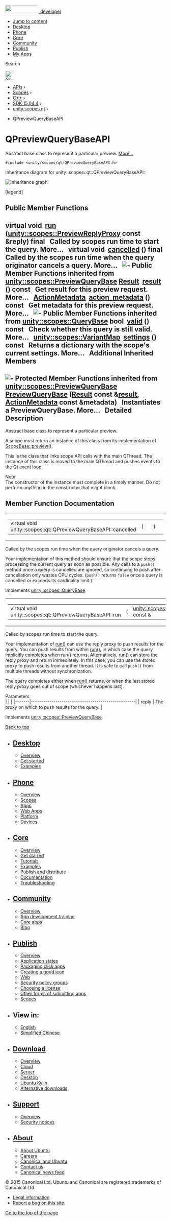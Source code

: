 <a href="https://developer.ubuntu.com/" class="logo-ubuntu"><img src="https://developer.ubuntu.com/assets/sites/ubuntu/latest/u/img/logos/logo-ubuntu-orange.svg" width="106" height="25" /> <span>developer</span></a>

-   [Jump to content](index.html#main-content)
-   [Desktop](https://developer.ubuntu.com/en/desktop/)
-   [Phone](https://developer.ubuntu.com/en/phone/)
-   [Core](https://developer.ubuntu.com/core)
-   [Community](https://developer.ubuntu.com/en/community/)
-   [Publish](https://developer.ubuntu.com/en/publish/)
-   [My Apps](https://myapps.developer.ubuntu.com/)

Search

<img src="https://developer.ubuntu.com/assets/sites/ubuntu/latest/u/img/search-white.svg" alt="Search" height="28" />

-   [APIs](../../../../index.html) ›
-   [Scopes](../../../index.html) ›
-   [C++](../../index.html) ›
-   [SDK 15.04.4](../index.html) ›
-   [unity.scopes.qt](../unity.scopes.qt/index.html) ›

<!-- -->

-   QPreviewQueryBaseAPI

QPreviewQueryBaseAPI
====================

Abstract base class to represent a particular preview. [More...](index.html#details)

`#include <unity/scopes/qt/QPreviewQueryBaseAPI.h>`

Inheritance diagram for unity::scopes::qt::QPreviewQueryBaseAPI:

![Inheritance graph](https://developer.ubuntu.com/static/devportal_uploaded/0e5dd160-8a8d-4147-8c3c-f088bfc5e978-api/scopes/cpp/sdk-15.04.4/unity.scopes.qt.QPreviewQueryBaseAPI/classunity_1_1scopes_1_1qt_1_1_q_preview_query_base_a_p_i__inherit__graph.png)

<span class="legend">\[legend\]</span>

<span id="pub-methods"></span> Public Member Functions
------------------------------------------------------

virtual void 
<a href="index.html#ab9aea9df41977a7d999967e525b3b3cf" class="el">run</a> (<a href="../unity.scopes/index.html#a7b46ef0e880da4c75314fe60bdd55754" class="el">unity::scopes::PreviewReplyProxy</a> const &reply) final
 
Called by scopes run time to start the query. More...
 
virtual void 
<a href="index.html#ac68c5e63e55f818a31a358c8f87ccdeb" class="el">cancelled</a> () final
 
Called by the scopes run time when the query originator cancels a query. More...
 
![-](https://developer.ubuntu.com/static/devportal_uploaded/b33e8eff-636a-4a1e-ba0b-9b08bbee5724-api/scopes/cpp/sdk-15.04.4/unity.scopes.qt.QPreviewQueryBaseAPI/closed.png) Public Member Functions inherited from <a href="../unity.scopes.PreviewQueryBase/index.html" class="el">unity::scopes::PreviewQueryBase</a>
<a href="../unity.scopes.Result/index.html" class="el">Result</a> 
<a href="../unity.scopes.PreviewQueryBase/index.html#af6887f9d12ffb69c94b2ddab8c1f99ba" class="el">result</a> () const
 
Get result for this preview request. More...
 
<a href="../unity.scopes.ActionMetadata/index.html" class="el">ActionMetadata</a> 
<a href="../unity.scopes.PreviewQueryBase/index.html#a40f82d521b7c31a3b29f4c1143242d62" class="el">action_metadata</a> () const
 
Get metadata for this preview request. More...
 
![-](https://developer.ubuntu.com/static/devportal_uploaded/4f910fb8-f06c-4545-aa34-79cfc331adff-api/scopes/cpp/sdk-15.04.4/unity.scopes.qt.QPreviewQueryBaseAPI/closed.png) Public Member Functions inherited from <a href="../unity.scopes.QueryBase/index.html" class="el">unity::scopes::QueryBase</a>
bool 
<a href="../unity.scopes.QueryBase/index.html#a095e61eabe2042eeea5c4df1a444d7d4" class="el">valid</a> () const
 
Check whether this query is still valid. More...
 
<a href="../unity.scopes/index.html#ad5d8ccfa11a327fca6f3e4cee11f4c10" class="el">unity::scopes::VariantMap</a> 
<a href="../unity.scopes.QueryBase/index.html#ab6a25ba587387a7f490b8b5a081e9ed6" class="el">settings</a> () const
 
Returns a dictionary with the scope's current settings. More...
 
<span id="inherited"></span> Additional Inherited Members
---------------------------------------------------------

![-](https://developer.ubuntu.com/static/devportal_uploaded/f350b8e3-7bc4-48a5-82fe-01fe90d3473b-api/scopes/cpp/sdk-15.04.4/unity.scopes.qt.QPreviewQueryBaseAPI/closed.png) Protected Member Functions inherited from <a href="../unity.scopes.PreviewQueryBase/index.html" class="el">unity::scopes::PreviewQueryBase</a>
 
<a href="../unity.scopes.PreviewQueryBase/index.html#acb87c2d6c81760696d75e9f0a378d6e7" class="el">PreviewQueryBase</a> (<a href="../unity.scopes.Result/index.html" class="el">Result</a> const &<a href="../unity.scopes.PreviewQueryBase/index.html#af6887f9d12ffb69c94b2ddab8c1f99ba" class="el">result</a>, <a href="../unity.scopes.ActionMetadata/index.html" class="el">ActionMetadata</a> const &metadata)
 
Instantiates a PreviewQueryBase. More...
 
<span id="details"></span>
Detailed Description
--------------------

Abstract base class to represent a particular preview.

A scope must return an instance of this class from its implementation of <a href="../unity.scopes.ScopeBase/index.html#a154b9b4cfc0f40572cfec60dd819396f" class="el" title="Invoked when a scope is requested to create a preview for a particular result. ">ScopeBase::preview()</a>.

This is the class that links scope API calls with the main QThread. The instance of this class is moved to the main QThread and pushes events to the Qt event loop.

Note  
The constructor of the instance must complete in a timely manner. Do not perform anything in the constructor that might block.

Member Function Documentation
-----------------------------

<span id="ac68c5e63e55f818a31a358c8f87ccdeb" class="anchor"></span>
<table>
<colgroup>
<col width="50%" />
<col width="50%" />
</colgroup>
<tbody>
<tr class="odd">
<td><table>
<tbody>
<tr class="odd">
<td>virtual void unity::scopes::qt::QPreviewQueryBaseAPI::cancelled</td>
<td>(</td>
<td></td>
<td>)</td>
<td></td>
</tr>
</tbody>
</table></td>
<td><span class="mlabels"><span class="mlabel">final</span><span class="mlabel">virtual</span></span></td>
</tr>
</tbody>
</table>

Called by the scopes run time when the query originator cancels a query.

Your implementation of this method should ensure that the scope stops processing the current query as soon as possible. Any calls to a `push()` method once a query is cancelled are ignored, so continuing to push after cancellation only wastes CPU cycles. (`push()` returns `false` once a query is cancelled or exceeds its cardinality limit.)

Implements <a href="../unity.scopes.QueryBase/index.html#a596b19dbfd6efe96b834be75a9b64c68" class="el">unity::scopes::QueryBase</a>.

<span id="ab9aea9df41977a7d999967e525b3b3cf" class="anchor"></span>
<table>
<colgroup>
<col width="50%" />
<col width="50%" />
</colgroup>
<tbody>
<tr class="odd">
<td><table>
<tbody>
<tr class="odd">
<td>virtual void unity::scopes::qt::QPreviewQueryBaseAPI::run</td>
<td>(</td>
<td><a href="../unity.scopes/index.html#a7b46ef0e880da4c75314fe60bdd55754" class="el">unity::scopes::PreviewReplyProxy</a> const &amp; </td>
<td><em>reply</em></td>
<td>)</td>
<td></td>
</tr>
</tbody>
</table></td>
<td><span class="mlabels"><span class="mlabel">final</span><span class="mlabel">virtual</span></span></td>
</tr>
</tbody>
</table>

Called by scopes run time to start the query.

Your implementation of <a href="index.html#ab9aea9df41977a7d999967e525b3b3cf" class="el" title="Called by scopes run time to start the query. ">run()</a> can use the reply proxy to push results for the query. You can push results from within <a href="index.html#ab9aea9df41977a7d999967e525b3b3cf" class="el" title="Called by scopes run time to start the query. ">run()</a>, in which case the query implicitly completes when <a href="index.html#ab9aea9df41977a7d999967e525b3b3cf" class="el" title="Called by scopes run time to start the query. ">run()</a> returns. Alternatively, <a href="index.html#ab9aea9df41977a7d999967e525b3b3cf" class="el" title="Called by scopes run time to start the query. ">run()</a> can store the reply proxy and return immediately. In this case, you can use the stored proxy to push results from another thread. It is safe to call `push()` from multiple threads without synchronization.

The query completes either when <a href="index.html#ab9aea9df41977a7d999967e525b3b3cf" class="el" title="Called by scopes run time to start the query. ">run()</a> returns, or when the last stored reply proxy goes out of scope (whichever happens last).

Parameters  
|       |                                                   |
|-------|---------------------------------------------------|
| reply | The proxy on which to push results for the query. |

Implements <a href="../unity.scopes.PreviewQueryBase/index.html#a81b89daf29cd1ada55286f2a3a871347" class="el">unity::scopes::PreviewQueryBase</a>.

[Back to top](index.html#)

-   [Desktop](https://developer.ubuntu.com/en/desktop/)
    ---------------------------------------------------

    -   [Overview](https://developer.ubuntu.com/en/desktop/)
    -   [Get started](http://snapcraft.io/?utm_source=developer.ubuntu.com&utm_medium=devportal&utm_term=snaps%20snapcraft%20desktop&utm_content=menu&utm_campaign=duc_snappers)
    -   [Examples](https://github.com/ubuntu/snappy-playpen)

-   [Phone](https://developer.ubuntu.com/en/phone/)
    -----------------------------------------------

    -   [Overview](https://developer.ubuntu.com/en/phone/)
    -   [Scopes](https://developer.ubuntu.com/en/phone/scopes/)
    -   [Apps](https://developer.ubuntu.com/en/phone/apps/)
    -   [Web Apps](https://developer.ubuntu.com/en/phone/web/)
    -   [Platform](https://developer.ubuntu.com/en/phone/platform/)
    -   [Devices](https://developer.ubuntu.com/en/phone/devices/)

-   [Core](https://developer.ubuntu.com/core)
    -----------------------------------------

    -   [Overview](https://developer.ubuntu.com/core)
    -   [Get started](https://developer.ubuntu.com/core/get-started)
    -   [Tutorials](https://developer.ubuntu.com/core/tutorials)
    -   [Examples](https://developer.ubuntu.com/core/examples)
    -   [Publish and distribute](https://developer.ubuntu.com/core/publish-and-distribute)
    -   [Documentation](https://developer.ubuntu.com/core/documentation)
    -   [Troubleshooting](https://developer.ubuntu.com/core/troubleshooting)

-   [Community](https://developer.ubuntu.com/en/community/)
    -------------------------------------------------------

    -   [Overview](https://developer.ubuntu.com/en/community/)
    -   [App development training](https://developer.ubuntu.com/en/community/training/)
    -   [Core apps](https://developer.ubuntu.com/en/community/core-apps/)
    -   [Blog](https://developer.ubuntu.com/en/community/blog/)

-   [Publish](https://developer.ubuntu.com/en/publish/)
    ---------------------------------------------------

    -   [Overview](https://developer.ubuntu.com/en/publish/)
    -   [Application states](https://developer.ubuntu.com/en/publish/application-states/)
    -   [Packaging click apps](https://developer.ubuntu.com/en/publish/packaging-click-apps/)
    -   [Creating a good icon](https://developer.ubuntu.com/en/publish/creating-a-good-icon/)
    -   [Web](https://developer.ubuntu.com/en/publish/web/)
    -   [Security policy groups](https://developer.ubuntu.com/en/publish/security-policy-groups/)
    -   [Choosing a license](https://developer.ubuntu.com/en/publish/choosing-a-license/)
    -   [Other forms of submitting apps](https://developer.ubuntu.com/en/publish/other-forms-of-submitting-apps/)
    -   [Scopes](https://developer.ubuntu.com/en/publish/scopes/)

-   View in:
    --------

    -   [English](index.html "Change to language: English")
    -   [Simplified Chinese](index.html "Change to language: Simplified Chinese")

-   [Download](http://ubuntu.com/download/)
    ---------------------------------------

    -   [Overview](http://ubuntu.com/download)
    -   [Cloud](http://ubuntu.com/download/cloud)
    -   [Server](http://ubuntu.com/download/server)
    -   [Desktop](http://ubuntu.com/download/desktop)
    -   [Ubuntu Kylin](http://ubuntu.com/download/ubuntu-kylin)
    -   [Alternative downloads](http://ubuntu.com/download/alternative-downloads)

-   [Support](http://ubuntu.com/support/)
    -------------------------------------

    -   [Overview](http://ubuntu.com/support)
    -   [Security notices](http://www.ubuntu.com/usn/)

-   [About](http://ubuntu.com/about/)
    ---------------------------------

    -   [About Ubuntu](http://ubuntu.com/about/about-ubuntu)
    -   [Careers](http://www.canonical.com/careers)
    -   [Canonical and Ubuntu](http://ubuntu.com/about/canonical-and-ubuntu)
    -   [Contact us](http://ubuntu.com/about/contact-us)
    -   [Canonical news feed](http://insights.ubuntu.com/feed/)

© 2015 Canonical Ltd. Ubuntu and Canonical are registered trademarks of Canonical Ltd.

-   [Legal information](http://www.ubuntu.com/legal)
-   [Report a bug on this site](https://bugs.launchpad.net/developer-ubuntu-com/)

<span class="accessibility-aid">[Go to the top of the page](index.html#)</span>
